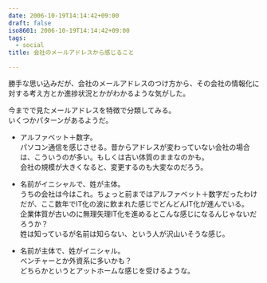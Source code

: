 ```yaml
---
date: 2006-10-19T14:14:42+09:00
draft: false
iso8601: 2006-10-19T14:14:42+09:00
tags:
  - social
title: 会社のメールアドレスから感じること

---
```


勝手な思い込みだが、会社のメールアドレスのつけ方から、その会社の情報化に対する考え方とか進捗状況とかがわかるような気がした。

今までで見たメールアドレスを特徴で分類してみる。  
いくつかパターンがあるようだ。

- アルファベット＋数字。  
  パソコン通信を感じさせる。昔からアドレスが変わっていない会社の場合は、こういうのが多い。もしくは古い体質のままなのかも。  
  会社の規模が大きくなると、変更するのも大変なのだろう。

- 名前がイニシャルで、姓が主体。  
  うちの会社は今はこれ。ちょっと前まではアルファベット＋数字だったわけだが、ここ数年でIT化の波に飲まれた感じでどんどんIT化が進んでいる。  
  企業体質が古いのに無理矢理IT化を進めるとこんな感じになるんじゃないだろうか？  
  姓は知っているが名前は知らない、という人が沢山いそうな感じ。

- 名前が主体で、姓がイニシャル。  
  ベンチャーとか外資系に多いかも？  
  どちらかというとアットホームな感じを受けるような。
